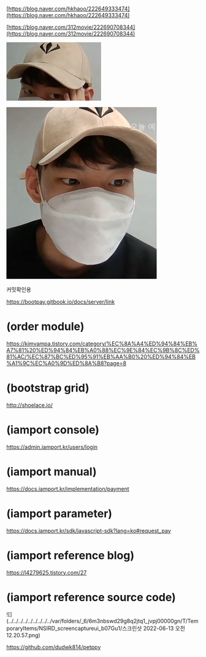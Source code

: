 ```
   


```

[https://blog.naver.com/hkhaoo/222649333474](https://blog.naver.com/hkhaoo/222649333474)

[https://blog.naver.com/312movie/222690708344](https://blog.naver.com/312movie/222690708344)

![img_1.png](img_1.png)

![img.png](img.png)

커밋확인용

https://bootpay.gitbook.io/docs/server/link

# (order module)

https://kimvampa.tistory.com/category/%EC%8A%A4%ED%94%84%EB%A7%81%20%ED%94%84%EB%A0%88%EC%9E%84%EC%9B%8C%ED%81%AC/%EC%87%BC%ED%95%91%EB%AA%B0%20%ED%94%84%EB%A1%9C%EC%A0%9D%ED%8A%B8?page=8

# (bootstrap grid)

http://shoelace.io/

# (iamport console)

https://admin.iamport.kr/users/login

# (iamport manual)

https://docs.iamport.kr/implementation/payment

# (iamport parameter)

https://docs.iamport.kr/sdk/javascript-sdk?lang=ko#request_pay

# (iamport reference blog)

https://l4279625.tistory.com/27

# (iamport reference source code)

![](../../../../../../../../../var/folders/_6/6m3nbswd29g8q2jtq1_jvpj00000gn/T/TemporaryItems/NSIRD_screencaptureui_b07Gu1/스크린샷 2022-06-13 오전 12.20.57.png)

https://github.com/dudwk814/petppy

